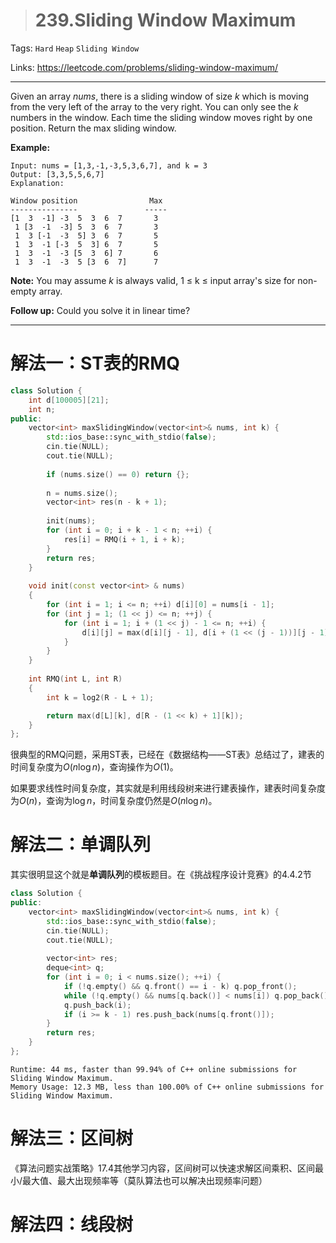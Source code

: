> # 239.Sliding Window Maximum

Tags: `Hard` `Heap` `Sliding Window`

Links: <https://leetcode.com/problems/sliding-window-maximum/>

----

Given an array *nums*, there is a sliding window of size *k* which is moving from the very left of the array to the very right. You can only see the *k* numbers in the window. Each time the sliding window moves right by one position. Return the max sliding window.

**Example:**

```
Input: nums = [1,3,-1,-3,5,3,6,7], and k = 3
Output: [3,3,5,5,6,7] 
Explanation: 

Window position                Max
---------------               -----
[1  3  -1] -3  5  3  6  7       3
 1 [3  -1  -3] 5  3  6  7       3
 1  3 [-1  -3  5] 3  6  7       5
 1  3  -1 [-3  5  3] 6  7       5
 1  3  -1  -3 [5  3  6] 7       6
 1  3  -1  -3  5 [3  6  7]      7
```

**Note:**
You may assume *k* is always valid, 1 ≤ k ≤ input array's size for non-empty array.

**Follow up:**
Could you solve it in linear time?

-----
# 解法一：ST表的RMQ

```c++
class Solution {
    int d[100005][21];
    int n;
public:
    vector<int> maxSlidingWindow(vector<int>& nums, int k) {
        std::ios_base::sync_with_stdio(false);
		cin.tie(NULL);
		cout.tie(NULL);
        
        if (nums.size() == 0) return {};
        
        n = nums.size();
        vector<int> res(n - k + 1);
        
        init(nums);
        for (int i = 0; i + k - 1 < n; ++i) {
            res[i] = RMQ(i + 1, i + k);
        }
        return res;
    }
    
    void init(const vector<int> & nums)
    {
        for (int i = 1; i <= n; ++i) d[i][0] = nums[i - 1];
        for (int j = 1; (1 << j) <= n; ++j) {
            for (int i = 1; i + (1 << j) - 1 <= n; ++i) {
                d[i][j] = max(d[i][j - 1], d[i + (1 << (j - 1))][j - 1]);
            }
        }
    }
    
    int RMQ(int L, int R)
    {
        int k = log2(R - L + 1);

        return max(d[L][k], d[R - (1 << k) + 1][k]);
    }
};
```

很典型的RMQ问题，采用ST表，已经在《数据结构——ST表》总结过了，建表的时间复杂度为$O(n \log n)$，查询操作为$O(1)$。

如果要求线性时间复杂度，其实就是利用线段树来进行建表操作，建表时间复杂度为$O(n)$，查询为$\log n$，时间复杂度仍然是$O(n \log n)$。

# 解法二：单调队列

其实很明显这个就是**单调队列**的模板题目。在《挑战程序设计竞赛》的4.4.2节

```c++
class Solution {
public:
    vector<int> maxSlidingWindow(vector<int>& nums, int k) {
        std::ios_base::sync_with_stdio(false);
		cin.tie(NULL);
		cout.tie(NULL);
        
        vector<int> res;
        deque<int> q;
        for (int i = 0; i < nums.size(); ++i) {
            if (!q.empty() && q.front() == i - k) q.pop_front();
            while (!q.empty() && nums[q.back()] < nums[i]) q.pop_back();
            q.push_back(i);
            if (i >= k - 1) res.push_back(nums[q.front()]);
        }
        return res;
    }
};
```

```
Runtime: 44 ms, faster than 99.94% of C++ online submissions for Sliding Window Maximum.
Memory Usage: 12.3 MB, less than 100.00% of C++ online submissions for Sliding Window Maximum.
```

# 解法三：区间树

《算法问题实战策略》17.4其他学习内容，区间树可以快速求解区间乘积、区间最小/最大值、最大出现频率等（莫队算法也可以解决出现频率问题）



# 解法四：线段树



